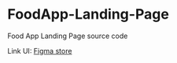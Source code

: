 # FoodApp-Landing-Page

Food App Landing Page source code

Link UI: [Figma store](https://www.figma.store/download/food-app-landing-page-for-figma/)
